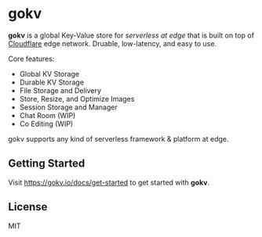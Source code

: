 # gokv

**gokv** is a global Key-Value store for _serverless at edge_ that is built on top of
[Cloudflare](https://www.cloudflare.com/) edge network. Druable, low-latency, and easy to use.

Core features:

- Global KV Storage
- Durable KV Storage
- File Storage and Delivery
- Store, Resize, and Optimize Images
- Session Storage and Manager
- Chat Room (WIP)
- Co Editing (WIP)

gokv supports any kind of serverless framework & platform at edge.

## Getting Started

Visit https://gokv.io/docs/get-started to get started with **gokv**.

## License

MIT
